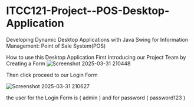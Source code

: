 # ITCC121-Project--POS-Desktop-Application
Developing Dynamic Desktop Applications with Java Swing for Information Management: Point of Sale System(POS)

How to use this Desktop Application
First Introducing our Project Team by Creating a Form
![Screenshot 2025-03-31 210448](https://github.com/user-attachments/assets/c05ec34d-b59a-4ccd-b78e-c3a190ac5d2b)

Then click proceed to our Login Form

![Screenshot 2025-03-31 210627](https://github.com/user-attachments/assets/6f832b02-eb9e-4d2b-a289-9f85eed4cbb8)

the user for the Login Form is ( admin ) and for password ( password123 )


